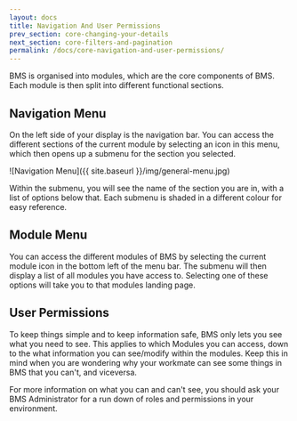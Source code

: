 ```yaml
---
layout: docs
title: Navigation And User Permissions
prev_section: core-changing-your-details
next_section: core-filters-and-pagination
permalink: /docs/core-navigation-and-user-permissions/
---
```


BMS is organised into modules, which are the core components of BMS. Each module is then split into different functional sections.

## Navigation Menu

On the left side of your display is the navigation bar. You can access the different sections of the current module by selecting an icon in this menu, which then opens up a submenu for the section you selected.

![Navigation Menu]({{ site.baseurl }}/img/general-menu.jpg)

Within the submenu, you will see the name of the section you are in, with a list of options below that. Each submenu is shaded in a different colour for easy reference.

## Module Menu

You can access the different modules of BMS by selecting the current module icon in the bottom left of the menu bar. The submenu will then display a list of all modules you have access to. Selecting one of these options will take you to that modules landing page.

## User Permissions

To keep things simple and to keep information safe, BMS only lets you see what you need to see. This applies to which Modules you can access, down to the what information you can see/modify within the modules. Keep this in mind when you are wondering why your workmate can see some things in BMS that you can't, and viceversa.

For more information on what you can and can't see, you should ask your BMS Administrator for a run down of roles and permissions in your environment.